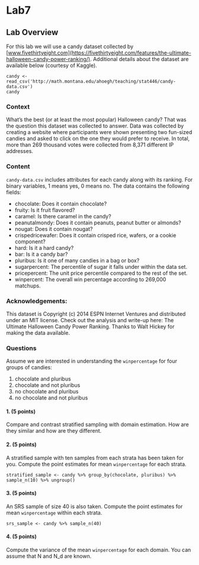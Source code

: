 # Lab7

## Lab Overview

For this lab we will use a candy dataset collected by [www.fivethirtyeight.com](https://fivethirtyeight.com/features/the-ultimate-halloween-candy-power-ranking/). Additional details about the dataset are available below (courtesy of Kaggle).

```
candy <- read_csv('http://math.montana.edu/ahoegh/teaching/stat446/candy-data.csv')
candy
```

### Context

What’s the best (or at least the most popular) Halloween candy? That was the question this dataset was collected to answer. Data was collected by creating a website where participants were shown presenting two fun-sized candies and asked to click on the one they would prefer to receive. In total, more than 269 thousand votes were collected from 8,371 different IP addresses.

### Content

`candy-data.csv` includes attributes for each candy along with its ranking. For binary variables, 1 means yes, 0 means no. The data contains the following fields:

- chocolate: Does it contain chocolate?
- fruity: Is it fruit flavored?
- caramel: Is there caramel in the candy?
- peanutalmondy: Does it contain peanuts, peanut butter or almonds?
- nougat: Does it contain nougat?
- crispedricewafer: Does it contain crisped rice, wafers, or a cookie component?
- hard: Is it a hard candy?
- bar: Is it a candy bar?
- pluribus: Is it one of many candies in a bag or box?
- sugarpercent: The percentile of sugar it falls under within the data set.
- pricepercent: The unit price percentile compared to the rest of the set.
- winpercent: The overall win percentage according to 269,000 matchups.

### Acknowledgements:

This dataset is Copyright (c) 2014 ESPN Internet Ventures and distributed under an MIT license. Check out the analysis and write-up here: The Ultimate Halloween Candy Power Ranking. Thanks to Walt Hickey for making the data available.




### Questions
Assume we are interested in understanding the `winpercentage` for four groups of candies:

1. chocolate and pluribus
2. chocolate and not pluribus
3. no chocolate and pluribus
4. no chocolate and not pluribus

#### 1. (5 points)
Compare and contrast stratified sampling with domain estimation. How are they similar and how are they different.



#### 2. (5 points)
A stratified sample with ten samples from each strata has been taken for you. Compute the point estimates for mean  `winpercentage` for each strata.

```{r}
stratified_sample <- candy %>% group_by(chocolate, pluribus) %>% sample_n(10) %>% ungroup() 
```


#### 3. (5 points)
An SRS sample of size 40 is also taken. Compute the point estimates for mean `winpercentage` within each strata.

```{r}
srs_sample <- candy %>% sample_n(40)
```

#### 4. (5 points)
Compute the variance of the mean `winpercentage` for each domain. You can assume that N and N_d are known.
